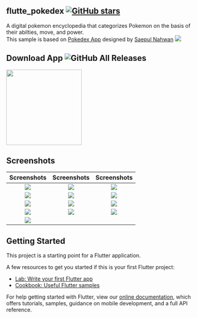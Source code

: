 ## flutte_pokedex  [![GitHub stars](https://img.shields.io/github/stars/Thealphamerc/flutter_pokedex?style=social)](https://github.com/login?return_to=%2FTheAlphamerc%2Fempty_widget)


 A digital pokemon encyclopedia that categorizes Pokemon on the basis of their abilties, move, and power.</BR>
This sample is based on [Pokedex App](https://dribbble.com/shots/6545819-Pokedex-Apps) designed by [Saepul Nahwan](https://dribbble.com/saepulnahwan23)
<img src="https://cdn.dribbble.com/users/1171520/screenshots/6545819/dribbble.png"  /> 

## Download App ![GitHub All Releases](https://img.shields.io/github/downloads/Thealphamerc/flutter_pokedex/total?color=green)
<a href="https://github.com/TheAlphamerc/flutter_pokedex/releases/download/v.1.0.1/app-arm64-v8a-release.apk"><img src="https://playerzon.com/asset/download.png" width="200"></img></a>
## Screenshots

Screenshots               |  Screenshots  |  Screenshots
:-------------------------:|:-------------------------:|:-------------------------:
![](https://github.com/TheAlphamerc/flutter_pokedex/blob/master/screenshots/screenshot_1.jpg?raw=true)  |  ![](https://github.com/TheAlphamerc/flutter_pokedex/blob/master/screenshots/screenshot_2.jpg?raw=true)  | ![](https://github.com/TheAlphamerc/flutter_pokedex/blob/master/screenshots/screenshot_3.jpg?raw=true)  | ![](https://github.com/TheAlphamerc/flutter_pokedex/blob/master/screenshots/screenshot_4.jpg?raw=true)  | 
![](https://github.com/TheAlphamerc/flutter_pokedex/blob/master/screenshots/screenshot_5.jpg?raw=true)  | ![](https://github.com/TheAlphamerc/flutter_pokedex/blob/master/screenshots/screenshot_6.jpg?raw=true)  | ![](https://github.com/TheAlphamerc/flutter_pokedex/blob/master/screenshots/screenshot_7.jpg?raw=true)  |
![](https://github.com/TheAlphamerc/flutter_pokedex/blob/master/screenshots/screenshot_8.jpg?raw=true)  | ![](https://github.com/TheAlphamerc/flutter_pokedex/blob/master/screenshots/screenshot_12.jpg?raw=true) | ![](https://github.com/TheAlphamerc/flutter_pokedex/blob/master/screenshots/screenshot_13.jpg?raw=true) | 
![](https://github.com/TheAlphamerc/flutter_pokedex/blob/master/screenshots/screenshot_14.jpg?raw=true) | ![](https://github.com/TheAlphamerc/flutter_pokedex/blob/master/screenshots/screenshot_9.jpg?raw=true)  | ![](https://github.com/TheAlphamerc/flutter_pokedex/blob/master/screenshots/screenshot_10.jpg?raw=true) |
![](https://github.com/TheAlphamerc/flutter_pokedex/blob/master/screenshots/screenshot_11.jpg?raw=true) |
 
 



## Getting Started

This project is a starting point for a Flutter application.

A few resources to get you started if this is your first Flutter project:

- [Lab: Write your first Flutter app](https://flutter.dev/docs/get-started/codelab)
- [Cookbook: Useful Flutter samples](https://flutter.dev/docs/cookbook)

For help getting started with Flutter, view our
[online documentation](https://flutter.dev/docs), which offers tutorials,
samples, guidance on mobile development, and a full API reference.




